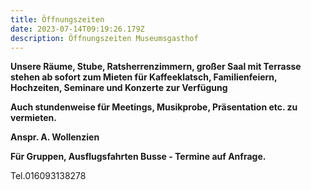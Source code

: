 ```yaml
---
title: Öffnungszeiten
date: 2023-07-14T09:19:26.179Z
description: Öffnungszeiten Museumsgasthof
---
```

**U﻿nsere Räume, Stube, Ratsherrenzimmern, großer Saal mit Terrasse stehen ab sofort zum Mieten für Kaffeeklatsch, Familienfeiern, Hochzeiten, Seminare und Konzerte zur Verfügung**

**A﻿uch stundenweise für Meetings, Musikprobe, Präsentation etc. zu vermieten.** 

**A﻿nspr. A. Wollenzien** 

**F﻿ür Gruppen, Ausflugsfahrten  Busse - Termine auf Anfrage.**

T﻿el.016093138278